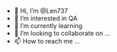 - 👋 Hi, I’m @Len737
- 👀 I’m interested in QA
- 🌱 I’m currently learning 
- 💞️ I’m looking to collaborate on ...
- 📫 How to reach me ...

<!---
Len737/Len737 is a ✨ special ✨ repository because its `README.md` (this file) appears on your GitHub profile.
You can click the Preview link to take a look at your changes.
--->
